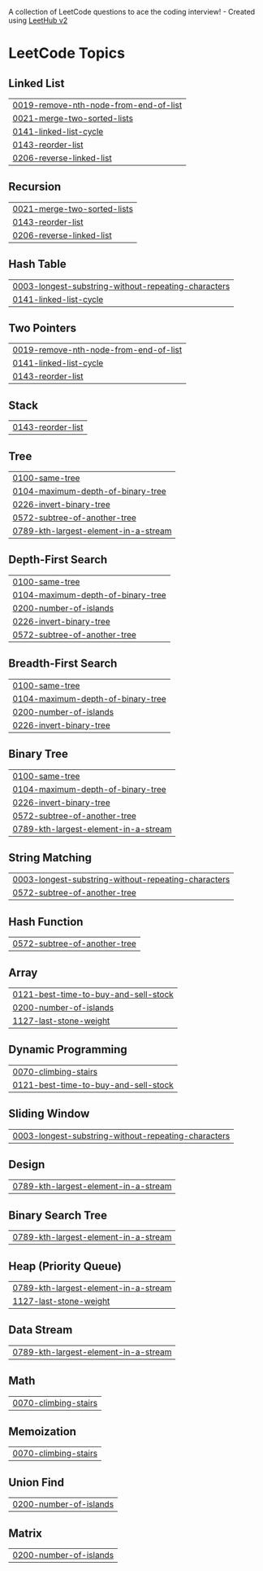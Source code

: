 A collection of LeetCode questions to ace the coding interview! - Created using [LeetHub v2](https://github.com/arunbhardwaj/LeetHub-2.0)
<!---LeetCode Topics Start-->
# LeetCode Topics
## Linked List
|  |
| ------- |
| [0019-remove-nth-node-from-end-of-list](https://github.com/MtrkJmL/LeetCode/tree/master/0019-remove-nth-node-from-end-of-list) |
| [0021-merge-two-sorted-lists](https://github.com/MtrkJmL/LeetCode/tree/master/0021-merge-two-sorted-lists) |
| [0141-linked-list-cycle](https://github.com/MtrkJmL/LeetCode/tree/master/0141-linked-list-cycle) |
| [0143-reorder-list](https://github.com/MtrkJmL/LeetCode/tree/master/0143-reorder-list) |
| [0206-reverse-linked-list](https://github.com/MtrkJmL/LeetCode/tree/master/0206-reverse-linked-list) |
## Recursion
|  |
| ------- |
| [0021-merge-two-sorted-lists](https://github.com/MtrkJmL/LeetCode/tree/master/0021-merge-two-sorted-lists) |
| [0143-reorder-list](https://github.com/MtrkJmL/LeetCode/tree/master/0143-reorder-list) |
| [0206-reverse-linked-list](https://github.com/MtrkJmL/LeetCode/tree/master/0206-reverse-linked-list) |
## Hash Table
|  |
| ------- |
| [0003-longest-substring-without-repeating-characters](https://github.com/MtrkJmL/LeetCode/tree/master/0003-longest-substring-without-repeating-characters) |
| [0141-linked-list-cycle](https://github.com/MtrkJmL/LeetCode/tree/master/0141-linked-list-cycle) |
## Two Pointers
|  |
| ------- |
| [0019-remove-nth-node-from-end-of-list](https://github.com/MtrkJmL/LeetCode/tree/master/0019-remove-nth-node-from-end-of-list) |
| [0141-linked-list-cycle](https://github.com/MtrkJmL/LeetCode/tree/master/0141-linked-list-cycle) |
| [0143-reorder-list](https://github.com/MtrkJmL/LeetCode/tree/master/0143-reorder-list) |
## Stack
|  |
| ------- |
| [0143-reorder-list](https://github.com/MtrkJmL/LeetCode/tree/master/0143-reorder-list) |
## Tree
|  |
| ------- |
| [0100-same-tree](https://github.com/MtrkJmL/LeetCode/tree/master/0100-same-tree) |
| [0104-maximum-depth-of-binary-tree](https://github.com/MtrkJmL/LeetCode/tree/master/0104-maximum-depth-of-binary-tree) |
| [0226-invert-binary-tree](https://github.com/MtrkJmL/LeetCode/tree/master/0226-invert-binary-tree) |
| [0572-subtree-of-another-tree](https://github.com/MtrkJmL/LeetCode/tree/master/0572-subtree-of-another-tree) |
| [0789-kth-largest-element-in-a-stream](https://github.com/MtrkJmL/LeetCode/tree/master/0789-kth-largest-element-in-a-stream) |
## Depth-First Search
|  |
| ------- |
| [0100-same-tree](https://github.com/MtrkJmL/LeetCode/tree/master/0100-same-tree) |
| [0104-maximum-depth-of-binary-tree](https://github.com/MtrkJmL/LeetCode/tree/master/0104-maximum-depth-of-binary-tree) |
| [0200-number-of-islands](https://github.com/MtrkJmL/LeetCode/tree/master/0200-number-of-islands) |
| [0226-invert-binary-tree](https://github.com/MtrkJmL/LeetCode/tree/master/0226-invert-binary-tree) |
| [0572-subtree-of-another-tree](https://github.com/MtrkJmL/LeetCode/tree/master/0572-subtree-of-another-tree) |
## Breadth-First Search
|  |
| ------- |
| [0100-same-tree](https://github.com/MtrkJmL/LeetCode/tree/master/0100-same-tree) |
| [0104-maximum-depth-of-binary-tree](https://github.com/MtrkJmL/LeetCode/tree/master/0104-maximum-depth-of-binary-tree) |
| [0200-number-of-islands](https://github.com/MtrkJmL/LeetCode/tree/master/0200-number-of-islands) |
| [0226-invert-binary-tree](https://github.com/MtrkJmL/LeetCode/tree/master/0226-invert-binary-tree) |
## Binary Tree
|  |
| ------- |
| [0100-same-tree](https://github.com/MtrkJmL/LeetCode/tree/master/0100-same-tree) |
| [0104-maximum-depth-of-binary-tree](https://github.com/MtrkJmL/LeetCode/tree/master/0104-maximum-depth-of-binary-tree) |
| [0226-invert-binary-tree](https://github.com/MtrkJmL/LeetCode/tree/master/0226-invert-binary-tree) |
| [0572-subtree-of-another-tree](https://github.com/MtrkJmL/LeetCode/tree/master/0572-subtree-of-another-tree) |
| [0789-kth-largest-element-in-a-stream](https://github.com/MtrkJmL/LeetCode/tree/master/0789-kth-largest-element-in-a-stream) |
## String Matching
|  |
| ------- |
| [0003-longest-substring-without-repeating-characters](https://github.com/MtrkJmL/LeetCode/tree/master/0003-longest-substring-without-repeating-characters) |
| [0572-subtree-of-another-tree](https://github.com/MtrkJmL/LeetCode/tree/master/0572-subtree-of-another-tree) |
## Hash Function
|  |
| ------- |
| [0572-subtree-of-another-tree](https://github.com/MtrkJmL/LeetCode/tree/master/0572-subtree-of-another-tree) |
## Array
|  |
| ------- |
| [0121-best-time-to-buy-and-sell-stock](https://github.com/MtrkJmL/LeetCode/tree/master/0121-best-time-to-buy-and-sell-stock) |
| [0200-number-of-islands](https://github.com/MtrkJmL/LeetCode/tree/master/0200-number-of-islands) |
| [1127-last-stone-weight](https://github.com/MtrkJmL/LeetCode/tree/master/1127-last-stone-weight) |
## Dynamic Programming
|  |
| ------- |
| [0070-climbing-stairs](https://github.com/MtrkJmL/LeetCode/tree/master/0070-climbing-stairs) |
| [0121-best-time-to-buy-and-sell-stock](https://github.com/MtrkJmL/LeetCode/tree/master/0121-best-time-to-buy-and-sell-stock) |
## Sliding Window
|  |
| ------- |
| [0003-longest-substring-without-repeating-characters](https://github.com/MtrkJmL/LeetCode/tree/master/0003-longest-substring-without-repeating-characters) |
## Design
|  |
| ------- |
| [0789-kth-largest-element-in-a-stream](https://github.com/MtrkJmL/LeetCode/tree/master/0789-kth-largest-element-in-a-stream) |
## Binary Search Tree
|  |
| ------- |
| [0789-kth-largest-element-in-a-stream](https://github.com/MtrkJmL/LeetCode/tree/master/0789-kth-largest-element-in-a-stream) |
## Heap (Priority Queue)
|  |
| ------- |
| [0789-kth-largest-element-in-a-stream](https://github.com/MtrkJmL/LeetCode/tree/master/0789-kth-largest-element-in-a-stream) |
| [1127-last-stone-weight](https://github.com/MtrkJmL/LeetCode/tree/master/1127-last-stone-weight) |
## Data Stream
|  |
| ------- |
| [0789-kth-largest-element-in-a-stream](https://github.com/MtrkJmL/LeetCode/tree/master/0789-kth-largest-element-in-a-stream) |
## Math
|  |
| ------- |
| [0070-climbing-stairs](https://github.com/MtrkJmL/LeetCode/tree/master/0070-climbing-stairs) |
## Memoization
|  |
| ------- |
| [0070-climbing-stairs](https://github.com/MtrkJmL/LeetCode/tree/master/0070-climbing-stairs) |
## Union Find
|  |
| ------- |
| [0200-number-of-islands](https://github.com/MtrkJmL/LeetCode/tree/master/0200-number-of-islands) |
## Matrix
|  |
| ------- |
| [0200-number-of-islands](https://github.com/MtrkJmL/LeetCode/tree/master/0200-number-of-islands) |
<!---LeetCode Topics End-->